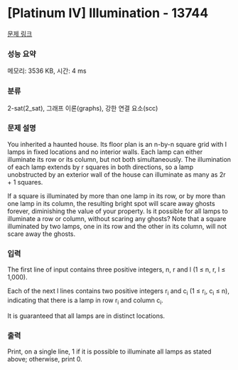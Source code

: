# [Platinum IV] Illumination - 13744 

[문제 링크](https://www.acmicpc.net/problem/13744) 

### 성능 요약

메모리: 3536 KB, 시간: 4 ms

### 분류

2-sat(2_sat), 그래프 이론(graphs), 강한 연결 요소(scc)

### 문제 설명

<p>You inherited a haunted house. Its floor plan is an n-by-n square grid with l lamps in fixed locations and no interior walls. Each lamp can either illuminate its row or its column, but not both simultaneously. The illumination of each lamp extends by r squares in both directions, so a lamp unobstructed by an exterior wall of the house can illuminate as many as 2r + 1 squares.</p>

<p>If a square is illuminated by more than one lamp in its row, or by more than one lamp in its column, the resulting bright spot will scare away ghosts forever, diminishing the value of your property. Is it possible for all lamps to illuminate a row or column, without scaring any ghosts? Note that a square illuminated by two lamps, one in its row and the other in its column, will not scare away the ghosts.</p>

### 입력 

 <p>The first line of input contains three positive integers, n, r and l (1 ≤ n, r, l ≤ 1,000).</p>

<p>Each of the next l lines contains two positive integers r<sub>i</sub> and c<sub>i</sub> (1 ≤ r<sub>i</sub>, c<sub>i</sub> ≤ n), indicating that there is a lamp in row r<sub>i</sub> and column c<sub>i</sub>.</p>

<p>It is guaranteed that all lamps are in distinct locations.</p>

### 출력 

 <p>Print, on a single line, 1 if it is possible to illuminate all lamps as stated above; otherwise, print 0.</p>

